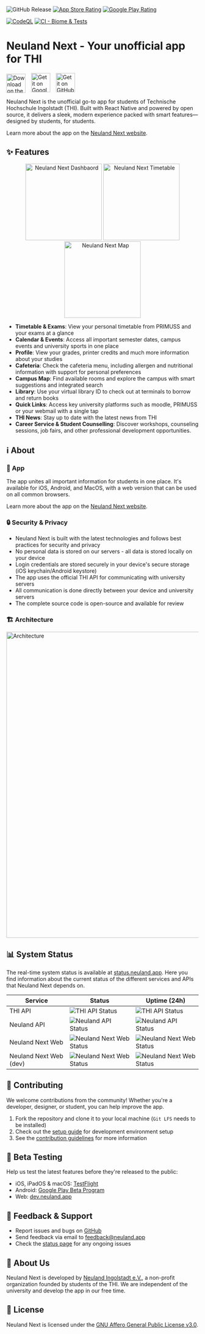 ![GitHub Release](https://img.shields.io/github/v/release/neuland-ingolstadt/neuland.app-native?display_name=release&label=Version&color=blue)
[![App Store Rating](https://img.shields.io/badge/App%20Store-5.0%20★-blue?logo=apple&style=flat)](https://apps.apple.com/app/neuland-next/id1617096811)
[![Google Play Rating](https://img.shields.io/badge/Google%20Play-4.8%20★-blue?logo=google-play&style=flat)](https://play.google.com/store/apps/details?id=app.neuland)

[![CodeQL](https://github.com/neuland-ingolstadt/neuland.app-native/actions/workflows/codeql.yml/badge.svg)](https://github.com/neuland-ingolstadt/neuland.app-native/actions/workflows/codeql.yml)
[![CI - Biome & Tests](https://github.com/neuland-ingolstadt/neuland.app-native/actions/workflows/ci.yml/badge.svg)](https://github.com/neuland-ingolstadt/neuland.app-native/actions/workflows/ci.yml)
# Neuland Next - Your unofficial app for THI

<p align="left" style="display: flex; align-items: center; gap: 15px;">
  <a href="https://apps.apple.com/app/neuland-next/id1617096811">
    <img src="assets/github/Apple_Badge_EN.svg" alt="Download on the App Store" style="height: 50px; margin-top: 3px;" />
  </a>
  <a href="https://play.google.com/store/apps/details?id=app.neuland">
    <img src="assets/github/Google_Badge_EN.svg" alt="Get it on Google Play" style="height: 50px;" />
  </a>
  <a href="https://github.com/neuland-ingolstadt/neuland.app-native/releases/latest">
    <img src="assets/github/get-it-on-github.png" alt="Get it on GitHub" style="height: 50px;" />
  </a>
</p>

Neuland Next is the unofficial go-to app for students of Technische Hochschule Ingolstadt (THI). Built with React Native and powered by open source, it delivers a sleek, modern experience packed with smart features—designed by students, for students.

Learn more about the app on the [Neuland Next website](https://neuland.app).

## ✨ Features

<p align="center">
  <img src="assets/github/1.jpg" alt="Neuland Next Dashbaord" width="200"/>
  <img src="assets/github/2.jpg" alt="Neuland Next Timetable" width="200"/>
  <img src="assets/github/3.jpg" alt="Neuland Next Map" width="200"/>
</p>

- **Timetable & Exams**: View your personal timetable from PRIMUSS and your exams at a glance
- **Calendar & Events**: Access all important semester dates, campus events and university sports in one place
- **Profile**: View your grades, printer credits and much more information about your studies
- **Cafeteria**: Check the cafeteria menu, including allergen and nutritional information with support for personal preferences
- **Campus Map**: Find available rooms and explore the campus with smart suggestions and integrated search
- **Library**: Use your virtual library ID to check out at terminals to borrow and return books
- **Quick Links**: Access key university platforms such as moodle, PRIMUSS or your webmail with a single tap
- **THI News**: Stay up to date with the latest news from THI
- **Career Service & Student Counselling**: Discover workshops, counseling sessions, job fairs, and other professional development opportunities.

## ℹ️ About

### 📱 App

The app unites all important information for students in one place. It's available for iOS, Android, and MacOS, with a web version that can be used on all common browsers.

Learn more about the app on the [Neuland Next website](https://neuland.app).

### 🔒 Security & Privacy

- Neuland Next is built with the latest technologies and follows best practices for security and privacy
- No personal data is stored on our servers - all data is stored locally on your device
- Login credentials are stored securely in your device's secure storage (iOS keychain/Android keystore)
- The app uses the official THI API for communicating with university servers
- All communication is done directly between your device and university servers
- The complete source code is open-source and available for review

### 🏗️ Architecture

<img src="assets/github/architecture.svg" alt="Architecture" width="800px" />

## 📊 System Status

The real-time system status is available at [status.neuland.app](https://status.neuland.app). Here you find information about the current status of the different services and APIs that Neuland Next depends on.

| Service | Status |  Uptime (24h)
|---------|--------|--------|
| THI API | ![THI API Status](https://status.neuland.app/api/badge/9/status?upColor=%2331c753) | ![THI API Status](https://status.neuland.app/api/badge/9/uptime?upColor=%2331c753) |
| Neuland API | ![Neuland API Status](https://status.neuland.app/api/badge/6/status?upColor=%2331c753) | ![Neuland API Status](https://status.neuland.app/api/badge/6/uptime?upColor=%2331c753) |
| Neuland Next Web | ![Neuland Next Web Status](https://status.neuland.app/api/badge/27/status?upColor=%2331c753) | ![Neuland Next Web Status](https://status.neuland.app/api/badge/27/uptime?upColor=%2331c753) |
| Neuland Next Web (dev) | ![Neuland Next Web Status](https://status.neuland.app/api/badge/8/status?upColor=%2331c753) | ![Neuland Next Web Status](https://status.neuland.app/api/badge/8/uptime?upColor=%2331c753) |

## 🤝 Contributing

We welcome contributions from the community! Whether you're a developer, designer, or student, you can help improve the app.

1. Fork the repository and clone it to your local machine (`Git LFS` needs to be installed)
2. Check out the [setup guide](https://neuland.app/docs/contribute/setup) for development environment setup
3. See the [contribution guidelines](https://neuland.app/docs/contribute/contribute) for more information

## 🧪 Beta Testing

Help us test the latest features before they're released to the public:

- iOS, iPadOS & macOS: [TestFlight](https://testflight.apple.com/join/PABWZys2)
- Android: [Google Play Beta Program](https://play.google.com/store/apps/details?id=app.neuland)
- Web: [dev.neuland.app](https://dev.neuland.app)

## 💬 Feedback & Support

- Report issues and bugs on [GitHub](https://github.com/neuland-ingolstadt/neuland.app-native/issues/new?assignees=&labels=bug&projects=&template=bug_report.yml&title=%5BBug%5D%3A+)
- Send feedback via email to [feedback@neuland.app](mailto:feedback@neuland.app)
- Check the [status page](https://status.neuland.app) for any ongoing issues

## 👥 About Us

Neuland Next is developed by [Neuland Ingolstadt e.V.](https://neuland-ingolstadt.de), a non-profit organization founded by students of the THI. We are independent of the university and develop the app in our free time.

## 📜 License

Neuland Next is licensed under the [GNU Affero General Public License v3.0](LICENSE).

